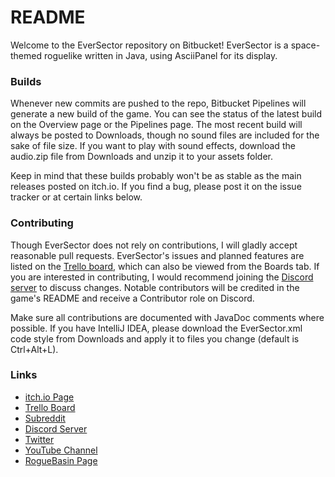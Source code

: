 # README #

Welcome to the EverSector repository on Bitbucket! EverSector is a space-themed roguelike written in Java, using AsciiPanel for its display.

### Builds ###

Whenever new commits are pushed to the repo, Bitbucket Pipelines will generate a new build of the game. You can see the status of the latest build on the Overview page or the Pipelines page. The most recent build will always be posted to Downloads, though no sound files are included for the sake of file size. If you want to play with sound effects, download the audio.zip file from Downloads and unzip it to your assets folder.

Keep in mind that these builds probably won't be as stable as the main releases posted on itch.io. If you find a bug, please post it on the issue tracker or at certain links below.

### Contributing ###

Though EverSector does not rely on contributions, I will gladly accept reasonable pull requests. EverSector's issues and planned features are listed on the [Trello board](https://trello.com/b/nOsMSRe3), which can also be viewed from the Boards tab. If you are interested in contributing, I would recommend joining the [Discord server](https://discord.gg/TZTEQTz) to discuss changes. Notable contributors will be credited in the game's README and receive a Contributor role on Discord.

Make sure all contributions are documented with JavaDoc comments where possible. If you have IntelliJ IDEA, please download the EverSector.xml code style from Downloads and apply it to files you change (default is Ctrl+Alt+L).

### Links ###

* [itch.io Page](https://boldorf.itch.io/eversector)
* [Trello Board](https://trello.com/b/nOsMSRe3)
* [Subreddit](https://reddit.com/r/EverSector)
* [Discord Server](https://discord.gg/TZTEQTz)
* [Twitter](https://twitter.com/DLMogrithe)
* [YouTube Channel](https://youtube.com/BoldorfSmokebane)
* [RogueBasin Page](http://roguebasin.com/index.php?title=EverSector)